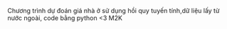 Chương trình dự đoán giá nhà ở sử dụng hồi quy tuyến tính,dữ liệu lấy từ nước ngoài, code bằng python 
<3 M2K
